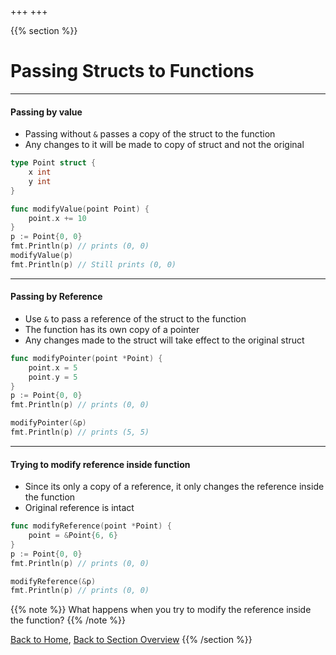 +++
+++

{{% section %}}
#  Passing Structs to Functions

---

#### Passing by value

- Passing without `&` passes a copy of the struct to the function
- Any changes to it will be made to copy of struct and not the original

```go
type Point struct {
	x int
	y int
}

func modifyValue(point Point) {
	point.x += 10
}
p := Point{0, 0}
fmt.Println(p) // prints (0, 0)
modifyValue(p)
fmt.Println(p) // Still prints (0, 0)
```
---

#### Passing by Reference
- Use `&` to pass a reference of the struct to the function
- The function has its own copy of a pointer
- Any changes made to the struct will take effect to the original struct

```go
func modifyPointer(point *Point) {
	point.x = 5
	point.y = 5
}
p := Point{0, 0}
fmt.Println(p) // prints (0, 0)

modifyPointer(&p)
fmt.Println(p) // prints (5, 5)
```
---

#### Trying to modify reference inside function
- Since its only a copy of a reference, it only changes the reference inside the function
- Original reference is intact

```go
func modifyReference(point *Point) {
	point = &Point{6, 6}
}
p := Point{0, 0}
fmt.Println(p) // prints (0, 0)

modifyReference(&p)
fmt.Println(p) // prints (0, 0)

```

{{% note %}}
What happens when you try to modify the reference inside the function?
{{% /note %}}

[Back to Home](../..), [Back to Section Overview](#overview)
{{% /section %}}

